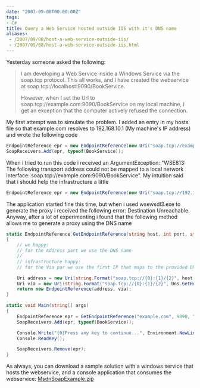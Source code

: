 ```yaml
---
date: "2007-09-08T00:00:00Z"
tags:
- C#
title: Query a Web Service hosted outside IIS with it's DNS name
aliases:
 - /2007/09/08/host-a-web-service-outside-iis/
 - /2007/09/08/host-a-web-service-outside-iis.html
---
```

Yesterday someone asked the following:

> <div>
>   I am developing a Web Service inside a Windows Service via the soap.tcp protocol. This all works, and I have created the webservice at soap.tcp://localhost:9090/BookService.</p> 
>   
>   <p>
>     However, when I set the Url to soap.tcp://example.com:9090/BookService on my local machine, I get an exception that the computer actively refused the connection.
>   </p>
> </div>

My first attempt was to simulate the problem. I added an entry in my hosts file so that example.com resolves to 192.168.10.1 (My machine's IP address) and wrote the following code

```csharp
EndpointReference epr = new EndpointReference(new Uri("soap.tcp://example.com:9090/BookService"));
SoapReceivers.Add(epr, typeof(BookService));
```

When i tried to run this code i received an ArgumentException: "WSE813: The following transport address could not be mapped to a local network interface: soap.tcp://example.com:9090/BookService". My intuition said that i should help the infrastructure a little

```csharp
EndpointReference epr = new EndpointReference(new Uri("soap.tcp://192.168.10.1:9090/BookService"));
```

The application started fine this time, but when i used wsewsdl3.exe to generate the proxy i received the following error: Destination Unreachable. Anyway, after a lot of experimenting i found that the following method allows me to generate a proxy using the DNS name

```csharp
static EndpointReference GetEndpointReference(string host, int port, string path)
{
	// we happy:
	// for the Address part we use the DNS name
	//
	// infrastructure happy:
	// for the Via par we use the first IP that maps to the provided DNS name

	Uri address = new Uri(string.Format("soap.tcp://{0}:{1}/{2}", host, port, path));
	Uri via = new Uri(string.Format("soap.tcp://{0}:{1}/{2}", Dns.GetHostEntry(host).AddressList[0], port, path));
	return new EndpointReference(address, via);
}

static void Main(string[] args)
{
	EndpointReference epr = GetEndpointReference("example.com", 9090, "BookService");
	SoapReceivers.Add(epr, typeof(BookService));

	Console.Write("{0}Press any key to continue...", Environment.NewLine);
	Console.ReadKey();

	SoapReceivers.Remove(epr);
}
```

As always, you can download a sample solution with a windows service that hosts the webservice, and a console application that consumes the webservice: [MsdnSoapExample.zip](http://www.timvw.be/wp-content/code/csharp/MsdnSoapExample.zip)
